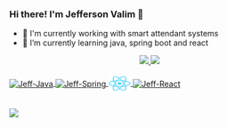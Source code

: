 ### Hi there! I'm Jefferson Valim 👋

- 🔭 I'm currently working with smart attendant systems
- 🌱 I’m currently learning java, spring boot and react


<div align="center">
  <a href="https://github.com/jpvalim">
  <img height="180em" src="https://github-readme-stats.vercel.app/api?username=jpvalim&show_icons=true&theme=dark&include_all_commits=true&count_private=true"/>
  <img height="180em" src="https://github-readme-stats.vercel.app/api/top-langs/?username=jpvalim&layout=compact&langs_count=7&theme=dark"/>
</div>
  
  <div style="display: inline_block"><br>
    <img align="center" alt="Jeff-Java" height="30" width="40" src="https://cdn.jsdelivr.net/gh/devicons/devicon/icons/java/java-original.svg" />
    <img align="center" alt="Jeff-Spring" height="30" src="https://cdn.jsdelivr.net/gh/devicons/devicon/icons/spring/spring-original-wordmark.svg" />
    <img align="center" alt="Jeff-React" height="30" width="40" src="https://raw.githubusercontent.com/devicons/devicon/master/icons/react/react-original.svg">
    <img align="center" alt="Jeff-React" height="30" width="40" src="https://cdn.jsdelivr.net/gh/devicons/devicon/icons/c/c-original.svg" />
</div>

##
  <a href="https://www.linkedin.com/in/jefferson-valim-76a408223/" target="_blank"><img src="https://img.shields.io/badge/-LinkedIn-%230077B5?style=for-the-badge&logo=linkedin&logoColor=white" target="_blank"></a> 
  
  

